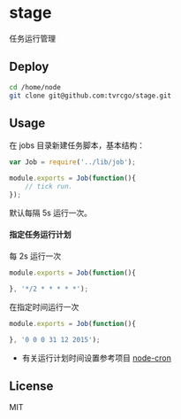 # stage
任务运行管理

## Deploy
```sh
cd /home/node
git clone git@github.com:tvrcgo/stage.git
```

## Usage
在 jobs 目录新建任务脚本，基本结构：
```js
var Job = require('../lib/job');

module.exports = Job(function(){
    // tick run.
});
```
默认每隔 5s 运行一次。

#### 指定任务运行计划

每 2s 运行一次
```js
module.exports = Job(function(){

}, '*/2 * * * * *');
```

在指定时间运行一次
```js
module.exports = Job(function(){

}, '0 0 0 31 12 2015');
```

- 有关运行计划时间设置参考项目 [node-cron](https://github.com/ncb000gt/node-cron)

## License
MIT
